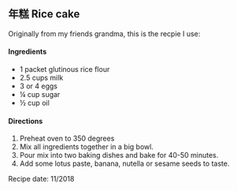 ##  年糕 Rice cake

Originally from my friends grandma, this is the recpie I use:

#### Ingredients

- 1 packet glutinous rice flour
- 2.5 cups milk
- 3 or 4 eggs
- ¼ cup sugar
- ½ cup oil

#### Directions

1. Preheat oven to 350 degrees
1. Mix all ingredients together in a big bowl.
1. Pour mix into two baking dishes and bake for 40-50 minutes.
1. Add some lotus paste, banana, nutella or sesame seeds to taste.

Recipe date:  11/2018